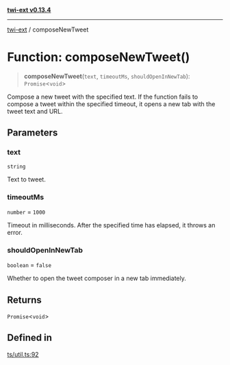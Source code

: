 [**twi-ext v0.13.4**](../README.md)

***

[twi-ext](../README.md) / composeNewTweet

# Function: composeNewTweet()

> **composeNewTweet**(`text`, `timeoutMs`, `shouldOpenInNewTab`): `Promise`\<`void`\>

Compose a new tweet with the specified text.
If the function fails to compose a tweet within the specified timeout, it opens a new tab with the tweet text and URL.

## Parameters

### text

`string`

Text to tweet.

### timeoutMs

`number` = `1000`

Timeout in milliseconds. After the specified time has elapsed, it throws an error.

### shouldOpenInNewTab

`boolean` = `false`

Whether to open the tweet composer in a new tab immediately.

## Returns

`Promise`\<`void`\>

## Defined in

[ts/util.ts:92](https://github.com/Robot-Inventor/twi-ext/blob/39fa1a16d0e0747be9abed950c48343fb9d5e407/src/ts/util.ts#L92)
